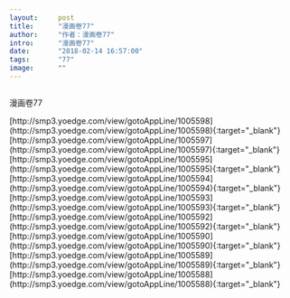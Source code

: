 ```yaml
---
layout:     post
title:      "漫画卷77"
author:     "作者：漫画卷77"
intro:      "漫画卷77"
date:       "2018-02-14 16:57:00"
tags:       "77"
image:      ""
---
```

<div style="text-align: center">
<p><img src=""/></p>
</div>
<p class="post-meta">
<span>漫画卷77</span>
</p>
[http://smp3.yoedge.com/view/gotoAppLine/1005598](http://smp3.yoedge.com/view/gotoAppLine/1005598){:target="_blank"}
[http://smp3.yoedge.com/view/gotoAppLine/1005597](http://smp3.yoedge.com/view/gotoAppLine/1005597){:target="_blank"}
[http://smp3.yoedge.com/view/gotoAppLine/1005595](http://smp3.yoedge.com/view/gotoAppLine/1005595){:target="_blank"}
[http://smp3.yoedge.com/view/gotoAppLine/1005594](http://smp3.yoedge.com/view/gotoAppLine/1005594){:target="_blank"}
[http://smp3.yoedge.com/view/gotoAppLine/1005593](http://smp3.yoedge.com/view/gotoAppLine/1005593){:target="_blank"}
[http://smp3.yoedge.com/view/gotoAppLine/1005592](http://smp3.yoedge.com/view/gotoAppLine/1005592){:target="_blank"}
[http://smp3.yoedge.com/view/gotoAppLine/1005590](http://smp3.yoedge.com/view/gotoAppLine/1005590){:target="_blank"}
[http://smp3.yoedge.com/view/gotoAppLine/1005589](http://smp3.yoedge.com/view/gotoAppLine/1005589){:target="_blank"}
[http://smp3.yoedge.com/view/gotoAppLine/1005588](http://smp3.yoedge.com/view/gotoAppLine/1005588){:target="_blank"}


